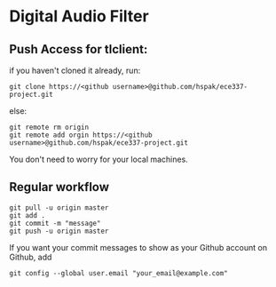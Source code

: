 # Digital Audio Filter

## Push Access for tlclient:
if you haven't cloned it already, run:

    git clone https://<github username>@github.com/hspak/ece337-project.git

else:

    git remote rm origin
    git remote add orgin https://<github username>@github.com/hspak/ece337-project.git

You don't need to worry for your local machines.

## Regular workflow
    git pull -u origin master
    git add .
    git commit -m "message"
    git push -u origin master

If you want your commit messages to show as your Github account on Github, add

    git config --global user.email "your_email@example.com"

